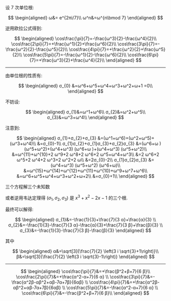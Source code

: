 设 7 次单位根:

$$
\begin{aligned}
ω&= e^{2πi/7}\\
ω^n&=ω^{n\bmod 7}
\end{aligned}
$$

逆用欧拉公式得到:

$$
\begin{aligned}
\cos\frac{\pi}{7}=-\frac{ω^3}{2}-\frac{ω^4}{2}\\
\cos\frac{2\pi}{7}=+\frac{ω^1}{2}+\frac{ω^6}{2}\\
\cos\frac{3\pi}{7}=-\frac{ω^2}{2}-\frac{ω^5}{2}\\
\cos\frac{4\pi}{7}=+\frac{ω^2}{2}+\frac{ω^5}{2}\\
\cos\frac{5\pi}{7}=-\frac{ω^1}{2}-\frac{ω^6}{2}\\
\cos\frac{6\pi}{7}=+\frac{ω^3}{2}+\frac{ω^4}{2}\\
\end{aligned}
$$

---

由单位根的性质有:

$$
\begin{aligned}
σ_{0}
&=ω^6+ω^5+ω^4+ω^3+ω^2+ω+1
=0\\
\end{aligned}
$$

不妨设:

$$
\begin{aligned}
σ_{1}&=ω^1+ω^6\\
σ_{2}&=ω^2+ω^5\\
σ_{3}&=ω^3+ω^4\\
\end{aligned}
$$

注意到:

$$
\begin{aligned}
σ_{1}+σ_{2}+σ_{3}
&=(ω^1+ω^6)+(ω^2+ω^5)+(ω^3+ω^4)\\
&=σ_{0}-1\\
σ_{1}σ_{2}+σ_{1}σ_{3}+σ_{2}σ_{3}
&=(ω^6+ω ) (ω^5+ω^2)+(ω^4+ω^3) (ω^6+ω )+(ω^4+ω^3) (ω^5+ω^2)\\
&=ω^{11}+ω^{10}+2 ω^9+2 ω^8+2 ω^6+2 ω^5+ω^4+ω^3\\
&=2 ω^6+2 ω^5+2 ω^4+2 ω^3+2 ω^2+2 ω\\
&=2σ_{0}-2\\
σ_{1}σ_{2}σ_{3}
&=(ω^4+ω^3) (ω^5+ω^2) (ω^6+ω)\\
&=ω^{15}+ω^{14}+ω^{12}+ω^{11}+ω^{10}+ω^9+ω^7+ω^6\\
&=ω^6+ω^5+ω^4+ω^3+ω^2+ω+2\\
&=σ_{0}+1\\
\end{aligned}
$$

三个方程解三个未知数

或者逆用韦达定理得 $(σ_{1},σ_{2},σ_{3})$ 是 $x^3+x^2-2 x-1$ 的三个根.

最终可以解得:

$$
\begin{aligned}
σ_{1}&=-\frac{1}{3}+\frac{7}{3 α}+\frac{α}{3} \\
σ_{2}&=-\frac{1}{3}-\frac{7}{3 α}-\frac{α}{3}+\frac{7}{3 β}+\frac{β}{3} \\
σ_{3}&=-\frac{1}{3}-\frac{7}{3 β}-\frac{β}{3}
\end{aligned}
$$

其中

$$
\begin{aligned}
α&=\sqrt[3]{\frac{7}{2} \left(3 i \sqrt{3}+1\right)}\\
β&=\sqrt[3]{\frac{7}{2} \left(3 i \sqrt{3}-1\right)}
\end{aligned}
$$

---

$$
\begin{aligned}
\cos\frac{\pi}{7}&=+\frac{β^2+β+7}{6 β}\\
\cos\frac{2\pi}{7}&=+\frac{α^2-α+7}{6 α} \\
\cos\frac{3\pi}{7}&=-\frac{α^2β-αβ^2+αβ-7α+7β}{6αβ} \\
\cos\frac{4\pi}{7}&=+\frac{α^2β-αβ^2+αβ-7α+7β}{6αβ} \\
\cos\frac{5\pi}{7}&=-\frac{α^2-α+7}{6 α} \\
\cos\frac{6\pi}{7}&=-\frac{β^2+β+7}{6 β}\\
\end{aligned}
$$

